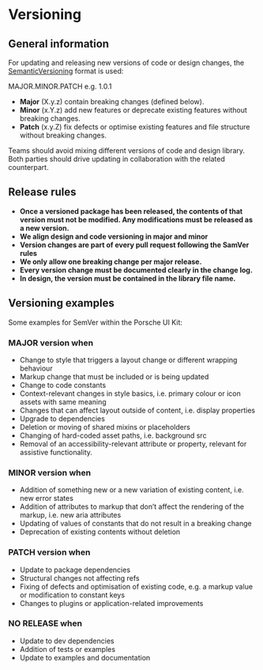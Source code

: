 # Versioning

## General information
For updating and releasing new versions of code or design changes, the [SemanticVersioning](http://semver.org/)  format is used:  

MAJOR.MINOR.PATCH e.g. 1.0.1
* **Major** (X.y.z) contain breaking changes (defined below).
* **Minor** (x.Y.z) add new features or deprecate existing features without breaking changes.
* **Patch** (x.y.Z) fix defects or optimise existing features and file structure without breaking changes.

Teams should avoid mixing different versions of code and design library. Both parties should drive updating in collaboration with the related counterpart.

## Release rules
* **Once a versioned package has been released, the contents of that version must not be modified. Any modifications must be released as a new version.** 
* **We align design and code versioning in major and minor**
* **Version changes are part of every pull request following the SamVer rules**
* **We only allow one breaking change per major release.**
* **Every version change must be documented clearly in the change log.** 
* **In design, the version must be contained in the library file name.**

## Versioning examples
Some examples for SemVer within the Porsche UI Kit:

### MAJOR version when
* Change to style that triggers a layout change or different wrapping behaviour
* Markup change that must be included or is being updated
* Change to code constants
* Context-relevant changes in style basics, i.e. primary colour or icon assets with same meaning
* Changes that can affect layout outside of content, i.e. display properties
* Upgrade to dependencies
* Deletion or moving of shared mixins or placeholders
* Changing of hard-coded asset paths, i.e. background src
* Removal of an accessibility-relevant attribute or property, relevant for assistive functionality.

### MINOR version when
* Addition of something new or a new variation of existing content, i.e. new error states
* Addition of attributes to markup that don’t affect the rendering of the markup, i.e. new aria attributes
* Updating of values of constants that do not result in a breaking change
* Deprecation of existing contents without deletion

### PATCH version when
* Update to package dependencies
* Structural changes not affecting refs
* Fixing of defects and optimisation of existing code, e.g. a markup value or modification to constant keys
* Changes to plugins or application-related improvements

### NO RELEASE when
* Update to dev dependencies
* Addition of tests or examples
* Update to examples and documentation
